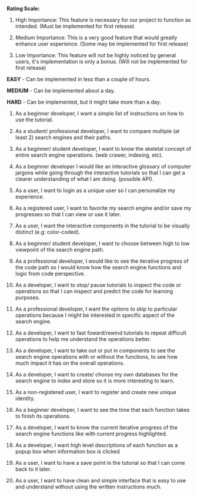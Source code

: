 
**Rating Scale:**
1. High Importance: This feature is necessary for our project to function as intended. (Must be implemented for first release)
 
2. Medium Importance: This is a very good feature that would greatly enhance user experience. (Some may be implemented for first release)

3. Low Importance: This feature will not be highly noticed by general users, it's implementation is only a bonus. (Will not be implemented for first release)

**EASY** - Can be implemented in less than a couple of hours.

**MEDIUM** - Can be implemented about a day.

**HARD** - Can be implemented, but it might take more than a day.


1) As a beginner developer, I want a simple list of instructions on how to use the tutorial. 

2) As a student/ professional developer, I want to compare multiple (at least 2) search engines and their paths.

3) As a beginner/ student developer, I want to know the skeletal concept of entire search engine operations. (web crawer, indexing, etc).

4) As a beginner developer I would like an interactive glossary of computer jargons while going through the interactive tutorials so that I can get a clearer understanding of what I am doing. (possible API).

5) As a user, I want to login as a unique user so I can personalize my experience.

6) As a registered user, I want to favorite my search engine and/or save my progresses so that I can view or use it later.

7) As a user, I want the interactive components in the tutorial to be visually distinct (e.g: color-coded).

8) As a beginner/ student developer, I want to choose between high to low viewpoint of the search engine path.

9) As a professional developer, I would like to see the iterative progress of the code path so I would know how the search engine functions and logic from code perspective.

10) As a developer, I want to stop/ pause tutorials to inspect the code or operations so that I can inspect and predict the code for learning purposes.

11) As a professional developer, I want the options to skip to particular operations because I might be interested in specific aspect of the search engine.

12) As a developer, I want to fast foward/rewind tutorials to repeat difficult operations to help me understand the operations better.

13) As a developer, I want to take out or put in components to see the search engine operations with or without the functions, to see how much impact it has on the overall operations.

14) As a developer, I want to create/ choose my own databases for the search engine to index and store so it is more interesting to learn. 

15) As a non-registered user, I want to register and create new unique identity.

16) As a beginner developer, I want to see the time that each function takes to finish its operations.

17) As a developer, I want to know the current iterative progress of the search engine functions like with current progress highlighted.

18) As a developer, I want high level descriptions of each function as a popup box when information box is clicked 

19) As a user, I want to have a save point in the tutorial so that I can come back to it later.

20) As a user, I want to have clean and simple interface that is easy to use and understand without using the written instructions much.
